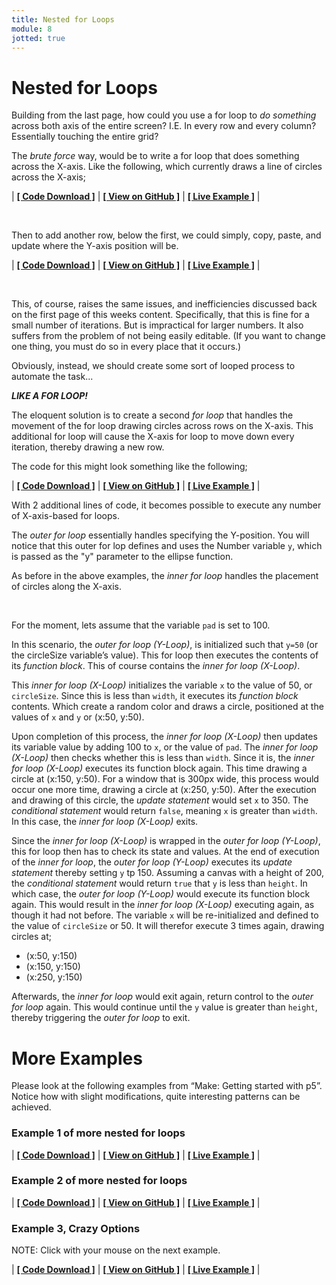 ```yaml
---
title: Nested for Loops
module: 8
jotted: true
---
```


# Nested for Loops

Building from the last page, how could you use a for loop to _do something_ across both axis of the entire screen? I.E. In every row and every column? Essentially touching the entire grid?

The _brute force_ way, would be to write a for loop that does something across the X-axis. Like the following, which currently draws a line of circles across the X-axis;


<div id="jotted-demo-1" class="jotted-theme-stacked"></div>

<script>
	new Jotted(document.querySelector("#jotted-demo-1"), {
	files: [
		{
			type: "js",
			url:"https://raw.githubusercontent.com/Montana-Media-Arts/120_CreativeCoding/master/lecture_code/08/08_nested_loops_SingleLine_01/sketch.js"
		},
        {
            type: "html",
            hide: true,
            url:"../../../p5_resources/index.html"
        }
    ],
    showBlank: false,
    showResult: true,
    plugins: [
        { name: 'ace', options: { "maxLines": 100 } },
        { name: 'play', options: { firstRun: true } },
        // { name: 'console', options: { autoClear: true } },
    ]
});
</script>

| [**[ Code Download ]**](https://github.com/Montana-Media-Arts/120_CreativeCoding/raw/master/lecture_code/08/08_nested_loops_SingleLine_01/08_nested_loops_SingleLine_01.zip) | [**[ View on GitHub ]**](https://github.com/Montana-Media-Arts/120_CreativeCoding/raw/master/lecture_code/08/08_nested_loops_SingleLine_01/) | [**[ Live Example ]**](https://montana-media-arts.github.io/120_CreativeCoding/lecture_code/08/08_nested_loops_SingleLine_01/) |



<br />

Then to add another row, below the first, we could simply, copy, paste, and update where the Y-axis position will be.

<div id="jotted-demo-2" class="jotted-theme-stacked"></div>

<script>
	new Jotted(document.querySelector("#jotted-demo-2"), {
	files: [
		{
			type: "js",
			url:"https://raw.githubusercontent.com/Montana-Media-Arts/120_CreativeCoding/master/lecture_code/08/08_nested_loops_BruteForce_02/sketch.js"
		},
		{
			type: "html",
            hide: true,
			url:"../../../p5_resources/index.html"
        }
    ],
    showBlank: false,
    showResult: true,
    plugins: [
        { name: 'ace', options: { "maxLines": 100 } },
        { name: 'play', options: { firstRun: true } },
        // { name: 'console', options: { autoClear: true } },
    ]
});
</script>

| [**[ Code Download ]**](https://github.com/Montana-Media-Arts/120_CreativeCoding/raw/master/lecture_code/08/08_nested_loops_BruteForce_02/08_nested_loops_BruteForce_02.zip) | [**[ View on GitHub ]**](https://github.com/Montana-Media-Arts/120_CreativeCoding/raw/master/lecture_code/08/08_nested_loops_BruteForce_02/) | [**[ Live Example ]**](https://montana-media-arts.github.io/120_CreativeCoding/lecture_code/08/08_nested_loops_BruteForce_02/) |


<br />

This, of course, raises the same issues, and inefficiencies discussed back on the first page of this weeks content. Specifically, that this is fine for a small number of iterations. But is impractical for larger numbers. It also suffers from the problem of not being easily editable. (If you want to change one thing, you must do so in every place that it occurs.)

Obviously, instead, we should create some sort of looped process to automate the task...

**_LIKE A FOR LOOP!_**

The eloquent solution is to create a second _for loop_ that handles the movement of the for loop drawing circles across rows on the X-axis. This additional for loop will cause the X-axis for loop to move down every iteration, thereby drawing a new row.

The code for this might look something like the following;


<div id="jotted-demo-3" class="jotted-theme-stacked"></div>

<script>
	new Jotted(document.querySelector("#jotted-demo-3"), {
	files: [
		{
			type: "js",
			url:"https://raw.githubusercontent.com/Montana-Media-Arts/120_CreativeCoding/master/lecture_code/08/08_nested_loops_CORRECT_03/sketch.js"
		},
        {
            type: "html",
            hide: true,
            url:"../../../p5_resources/index.html"
        }
    ],
    showBlank: false,
    showResult: true,
    plugins: [
        { name: 'ace', options: { "maxLines": 100 } },
        // { name: 'console', options: { autoClear: true } },
    ]
});
</script>

| [**[ Code Download ]**](https://github.com/Montana-Media-Arts/120_CreativeCoding/raw/master/lecture_code/08/08_nested_loops_CORRECT_03/08_nested_loops_CORRECT_03.zip) | [**[ View on GitHub ]**](https://github.com/Montana-Media-Arts/120_CreativeCoding/raw/master/lecture_code/08/08_nested_loops_CORRECT_03/) | [**[ Live Example ]**](https://montana-media-arts.github.io/120_CreativeCoding/lecture_code/08/08_nested_loops_CORRECT_03/) |


With 2 additional lines of code, it becomes possible to execute any number of X-axis-based for loops.

The _outer for loop_ essentially handles specifying the Y-position. You will notice that this outer for lop defines and uses the Number variable `y`, which is passed as the "y" parameter to the ellipse function.

As before in the above examples, the _inner for loop_ handles the placement of circles along the X-axis.

<br />

For the moment, lets assume that the variable `pad` is set to 100.

In this scenario, the _outer for loop (Y-Loop)_, is initialized such that `y=50` (or the circleSize variable’s value). This for loop then executes the contents of its _function block_. This of course contains the _inner for loop (X-Loop)_.

This _inner for loop (X-Loop)_ initializes the variable `x` to the value of 50, or `circleSize`. Since this is less than `width`, it executes its _function block_ contents. Which create a random color and draws a circle, positioned at the values of `x` and `y` or (x:50, y:50).

Upon completion of this process, the _inner for loop (X-Loop)_ then updates its variable value by adding 100 to `x`, or the value of `pad`. The _inner for loop (X-Loop)_ then checks whether this is less than `width`. Since it is, the _inner for loop (X-Loop)_ executes its function block again. This time drawing a circle at (x:150, y:50). For a window that is 300px wide, this process would occur one more time, drawing a circle at (x:250, y:50). After the execution and drawing of this circle, the _update statement_ would set `x` to 350. The _conditional statement_ would return `false`, meaning `x` is greater than `width`. In this case, the _inner for loop (X-Loop)_ exits.

Since the _inner for loop (X-Loop)_ is wrapped in the _outer for loop (Y-Loop)_, this for loop then has to check its state and values. At the end of execution of the _inner for loop_, the _outer for loop (Y-Loop)_ executes its _update statement_ thereby setting `y` tp 150. Assuming a canvas with a height of 200, the _conditional statement_ would return `true` that `y` is less than `height`. In which case, the _outer for loop (Y-Loop)_ would execute its function block again. This would result in the _inner for loop (X-Loop)_ executing again, as though it had not before. The variable `x` will be re-initialized and defined to the value of `circleSize` or 50. It will therefor execute 3 times again, drawing circles at;

- (x:50, y:150)
- (x:150, y:150)
- (x:250, y:150)

Afterwards, the _inner for loop_ would exit again, return control to the _outer for loop_ again. This would continue until the `y` value is greater than `height`, thereby triggering the _outer for loop_ to exit.


# More Examples

Please look at the following examples from “Make: Getting started with p5”. Notice how with slight modifications, quite interesting patterns can be achieved.


### Example 1 of more nested for loops


<div id="jotted-demo-4" class="jotted-theme-stacked"></div>

<script>
	new Jotted(document.querySelector("#jotted-demo-4"), {
	files: [
		{
			type: "js",
			url:"https://raw.githubusercontent.com/Montana-Media-Arts/120_CreativeCoding/master/lecture_code/08/09_nested_loops_01/sketch.js"
		},
        {
            type: "html",
            hide: true,
            url:"../../../p5_resources/index.html"
        }
    ],
    showBlank: false,
    showResult: true,
    plugins: [
        { name: 'ace', options: { "maxLines": 100 } },
        { name: 'play', options: { firstRun: true } },
        // { name: 'console', options: { autoClear: true } },
    ]
});
</script>

| [**[ Code Download ]**](https://github.com/Montana-Media-Arts/120_CreativeCoding/raw/master/lecture_code/08/09_nested_loops_01/09_nested_loops_01.zip) | [**[ View on GitHub ]**](https://github.com/Montana-Media-Arts/120_CreativeCoding/raw/master/lecture_code/08/09_nested_loops_01/) | [**[ Live Example ]**](https://montana-media-arts.github.io/120_CreativeCoding/lecture_code/08/09_nested_loops_01/) |



### Example 2 of more nested for loops


<div id="jotted-demo-5" class="jotted-theme-stacked"></div>

<script>
	new Jotted(document.querySelector("#jotted-demo-5"), {
	files: [
		{
			type: "js",
			url:"https://raw.githubusercontent.com/Montana-Media-Arts/120_CreativeCoding/master/lecture_code/08/10_nested_loops_02/sketch.js"
		},
        {
            type: "html",
            hide: true,
            url:"../../../p5_resources/index.html"
        }
    ],
    showBlank: false,
    showResult: true,
    plugins: [
        { name: 'ace', options: { "maxLines": 100 } },
        { name: 'play', options: { firstRun: true } },
        // { name: 'console', options: { autoClear: true } },
    ]
});
</script>

| [**[ Code Download ]**](https://github.com/Montana-Media-Arts/120_CreativeCoding/raw/master/lecture_code/08/10_nested_loops_02/10_nested_loops_02.zip) | [**[ View on GitHub ]**](https://github.com/Montana-Media-Arts/120_CreativeCoding/raw/master/lecture_code/08/10_nested_loops_02/) | [**[ Live Example ]**](https://montana-media-arts.github.io/120_CreativeCoding/lecture_code/08/10_nested_loops_02/) |



### Example 3, Crazy Options

NOTE: Click with your mouse on the next example.


<div id="jotted-demo-6" class="jotted-theme-stacked" style="800px;"></div>

<script>
	new Jotted(document.querySelector("#jotted-demo-6"), {
	files: [
		{
			type: "js",
			url:"https://raw.githubusercontent.com/Montana-Media-Arts/120_CreativeCoding/master/lecture_code/08/11_nested_for_03/sketch.js"
		},
        {
            type: "html",
            hide: true,
            url:"../../../p5_resources/index.html"
        }
    ],
    showBlank: false,
    showResult: true,
    plugins: [
        { name: 'ace', options: { "maxLines": 100 } },
        { name: 'play', options: { firstRun: true } },
        // { name: 'console', options: { autoClear: true } },
    ]
});
</script>

| [**[ Code Download ]**](https://github.com/Montana-Media-Arts/120_CreativeCoding/raw/master/lecture_code/08/11_nested_for_03/11_nested_for_03.zip) | [**[ View on GitHub ]**](https://github.com/Montana-Media-Arts/120_CreativeCoding/raw/master/lecture_code/08/11_nested_for_03/) | [**[ Live Example ]**](https://montana-media-arts.github.io/120_CreativeCoding/lecture_code/08/11_nested_for_03/) |
